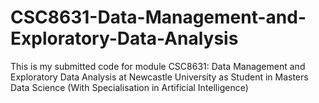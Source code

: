 # CSC8631-Data-Management-and-Exploratory-Data-Analysis
This is my submitted code for module CSC8631: Data Management and Exploratory Data Analysis at Newcastle University as Student in Masters Data Science (With Specialisation in Artificial Intelligence)
